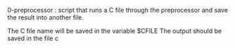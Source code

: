 0-preprocessor : script that runs a C file through the preprocessor and save the result into another file.

The C file name will be saved in the variable $CFILE
The output should be saved in the file c



